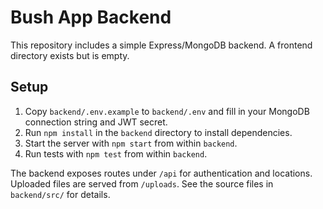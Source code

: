 # Bush App Backend

This repository includes a simple Express/MongoDB backend. A frontend directory exists but is empty.

## Setup

1. Copy `backend/.env.example` to `backend/.env` and fill in your MongoDB connection string and JWT secret.
2. Run `npm install` in the `backend` directory to install dependencies.
3. Start the server with `npm start` from within `backend`.
4. Run tests with `npm test` from within `backend`.

The backend exposes routes under `/api` for authentication and locations. Uploaded files are served from `/uploads`.
See the source files in `backend/src/` for details.
